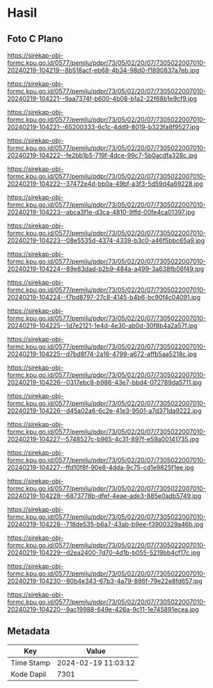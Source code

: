 # Hasil

## Foto C Plano

https://sirekap-obj-formc.kpu.go.id/0577/pemilu/pdpr/73/05/02/20/07/7305022007010-20240219-104219--8b518acf-eb68-4b34-98d0-f1890837a7eb.jpg

https://sirekap-obj-formc.kpu.go.id/0577/pemilu/pdpr/73/05/02/20/07/7305022007010-20240219-104221--9aa7374f-b600-4b08-b1a2-22f68b1e9cf9.jpg

https://sirekap-obj-formc.kpu.go.id/0577/pemilu/pdpr/73/05/02/20/07/7305022007010-20240219-104221--65200333-6c1c-4dd9-8019-b323fa8f9527.jpg

https://sirekap-obj-formc.kpu.go.id/0577/pemilu/pdpr/73/05/02/20/07/7305022007010-20240219-104222--fe2bb1b5-719f-4dce-99c7-5b0acdfa328c.jpg

https://sirekap-obj-formc.kpu.go.id/0577/pemilu/pdpr/73/05/02/20/07/7305022007010-20240219-104222--37472e4d-bb0a-49bf-a3f3-5d59d4a69228.jpg

https://sirekap-obj-formc.kpu.go.id/0577/pemilu/pdpr/73/05/02/20/07/7305022007010-20240219-104223--abca3f1e-d3ca-4810-9ffd-00fe4ca01397.jpg

https://sirekap-obj-formc.kpu.go.id/0577/pemilu/pdpr/73/05/02/20/07/7305022007010-20240219-104223--08e5535d-4374-4339-b3c0-a46f5bbc65a9.jpg

https://sirekap-obj-formc.kpu.go.id/0577/pemilu/pdpr/73/05/02/20/07/7305022007010-20240219-104224--89e83dad-b2b9-484a-a499-3a638fb06f49.jpg

https://sirekap-obj-formc.kpu.go.id/0577/pemilu/pdpr/73/05/02/20/07/7305022007010-20240219-104224--f7bd8797-27c8-4145-b4b6-bc90f4c04091.jpg

https://sirekap-obj-formc.kpu.go.id/0577/pemilu/pdpr/73/05/02/20/07/7305022007010-20240219-104225--1d7e2121-1e4d-4e30-ab0d-30f8b4a2a57f.jpg

https://sirekap-obj-formc.kpu.go.id/0577/pemilu/pdpr/73/05/02/20/07/7305022007010-20240219-104225--d7bd8f74-2a16-4799-a672-affb5aa5218c.jpg

https://sirekap-obj-formc.kpu.go.id/0577/pemilu/pdpr/73/05/02/20/07/7305022007010-20240219-104226--0317ebc8-b986-43e7-bbd4-072789da5711.jpg

https://sirekap-obj-formc.kpu.go.id/0577/pemilu/pdpr/73/05/02/20/07/7305022007010-20240219-104226--d45a02a6-6c2e-41e3-9501-a7d371da9222.jpg

https://sirekap-obj-formc.kpu.go.id/0577/pemilu/pdpr/73/05/02/20/07/7305022007010-20240219-104227--5748527c-b965-4c31-897f-e59a00141735.jpg

https://sirekap-obj-formc.kpu.go.id/0577/pemilu/pdpr/73/05/02/20/07/7305022007010-20240219-104227--ffd10f8f-90e8-4dda-9c75-cd1e9825f1ee.jpg

https://sirekap-obj-formc.kpu.go.id/0577/pemilu/pdpr/73/05/02/20/07/7305022007010-20240219-104228--6873778b-dfef-4eae-ade3-885e0adb5749.jpg

https://sirekap-obj-formc.kpu.go.id/0577/pemilu/pdpr/73/05/02/20/07/7305022007010-20240219-104228--718de535-b6a7-43ab-b9ee-f3900329a46b.jpg

https://sirekap-obj-formc.kpu.go.id/0577/pemilu/pdpr/73/05/02/20/07/7305022007010-20240219-104229--d2ea2400-7d70-4d1b-b055-5219bb4cf17c.jpg

https://sirekap-obj-formc.kpu.go.id/0577/pemilu/pdpr/73/05/02/20/07/7305022007010-20240219-104230--80b4e343-67b3-4a79-886f-79e22e8fd657.jpg

https://sirekap-obj-formc.kpu.go.id/0577/pemilu/pdpr/73/05/02/20/07/7305022007010-20240219-104220--9ac19988-649e-426a-9c11-1e745891ecea.jpg


## Metadata

| Key        | Value               |
| ---------- | ------------------- |
| Time Stamp | 2024-02-19 11:03:12 |
| Kode Dapil | 7301                |



